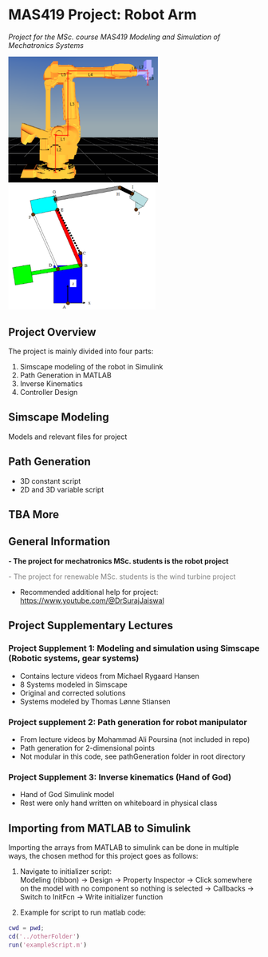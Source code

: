 # MAS419 Project: Robot Arm

*Project for the MSc. course MAS419 Modeling and Simulation of Mechatronics Systems*
<p float="left">
<img src="Figures/fig1.png" alt="drawing" width="300"/>
<img src="Figures/fig2.png" alt="drawing" width="295"/>
</p>

## Project Overview

The project is mainly divided into four parts:

1) Simscape modeling of the robot in Simulink
2) Path Generation in MATLAB
3) Inverse Kinematics
4) Controller Design

## Simscape Modeling
Models and relevant files for project

## Path Generation

- 3D constant script
- 2D and 3D variable script

## TBA More

## General Information

**- The project for mechatronics MSc. students is the robot project**

<span style="color:grey"> - The project for renewable MSc. students is the wind turbine project</span>

- Recommended additional help for project:
https://www.youtube.com/@DrSurajJaiswal

## Project Supplementary Lectures

### Project Supplement 1: Modeling and simulation using Simscape (Robotic systems, gear systems)

- Contains lecture videos from Michael Rygaard Hansen
- 8 Systems modeled in Simscape
- Original and corrected solutions
- Systems modeled by Thomas Lønne Stiansen

### Project supplement 2: Path generation for robot manipulator

- From lecture videos by Mohammad Ali Poursina (not included in repo)
- Path generation for 2-dimensional points
- Not modular in this code, see pathGeneration folder in root directory

### Project Supplement 3: Inverse kinematics (Hand of God)

- Hand of God Simulink model
- Rest were only hand written on whiteboard in physical class

## Importing from MATLAB to Simulink

Importing the arrays from MATLAB to simulink can be done in multiple ways, 
the chosen method for this project goes as follows:

1) Navigate to initializer script: \
Modeling (ribbon) $\rightarrow$ Design $\rightarrow$ Property Inspector 
$\rightarrow$ Click somewhere on the model with no component so nothing 
is selected $\rightarrow$ Callbacks $\rightarrow$ Switch to InitFcn 
$\rightarrow$ Write initializer function

2) Example for script to run matlab code:
```matlab
cwd = pwd;
cd('../otherFolder')
run('exampleScript.m')
```